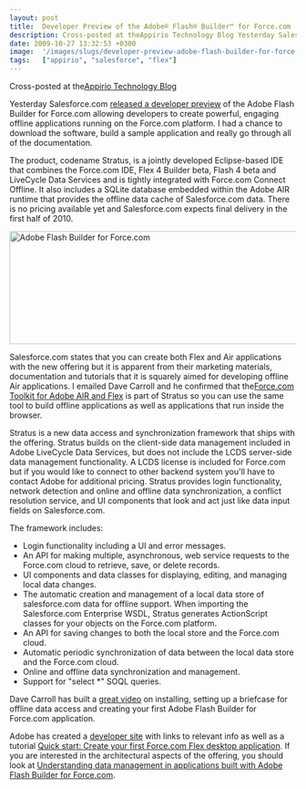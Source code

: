 ```yaml
---
layout: post
title:  Developer Preview of the Adobe® Flash® Builder™ for Force.com
description: Cross-posted at theAppirio Technology Blog Yesterday Salesforce.com released a developer preview of the Adobe Flash Builder for Force.com allowing developers to create powerful, engaging offline applications running on the Force.com platform. I had a chance to download the software, build a sample application and really go through all of the documentation. The product, codename Stratus, is a jointly developed Eclipse-based IDE that combines the Force.com IDE, Flex 4 Builder beta, Flash 4 beta
date: 2009-10-27 13:32:53 +0300
image:  '/images/slugs/developer-preview-adobe-flash-builder-for-force.jpg'
tags:   ["appirio", "salesforce", "flex"]
---
```

<p>Cross-posted at the<a href="http://techblog.appirio.com/2009/10/developer-preview-of-adobe-flash.html" target="_blank">Appirio Technology Blog</a></p>
<p>Yesterday Salesforce.com <a href="http://developer.force.com/flashbuilder">released a developer preview</a> of the Adobe Flash Builder for Force.com allowing developers to create powerful, engaging offline applications running on the Force.com platform. I had a chance to download the software, build a sample application and really go through all of the documentation.</p>
<p>The product, codename Stratus, is a jointly developed Eclipse-based IDE that combines the Force.com IDE, Flex 4 Builder beta, Flash 4 beta and LiveCycle Data Services and is tightly integrated with Force.com Connect Offline. It also includes a SQLite database embedded within the Adobe AIR runtime that provides the offline data cache of Salesforce.com data. There is no pricing available yet and Salesforce.com expects final delivery in the first half of 2010.</p>
<p><a href="http://res.cloudinary.com/blog-jeffdouglas-com/image/upload/v1400399474/fig01_poc8ro.jpg"><img class="alignnone size-full wp-image-1548" title="Adobe Flash Builder for Force.com" src="http://res.cloudinary.com/blog-jeffdouglas-com/image/upload/v1400399474/fig01_poc8ro.jpg" alt="Adobe Flash Builder for Force.com" width="544" height="198" /></a></p>
<p>Salesforce.com states that you can create both Flex and Air applications with the new offering but it is apparent from their marketing materials, documentation and tutorials that it is squarely aimed for developing offline Air applications. I emailed Dave Carroll and he confirmed that the<a href="http://developer.force.com/flextoolkit">Force.com Toolkit for Adobe AIR and Flex</a> is part of Stratus so you can use the same tool to build offline applications as well as applications that run inside the browser.</p>
<p>Stratus is a new data access and synchronization framework that ships with the offering. Stratus builds on the client-side data management included in Adobe LiveCycle Data Services, but does not include the LCDS server-side data management functionality. A LCDS license is included for Force.com but if you would like to connect to other backend system you'll have to contact Adobe for additional pricing. Stratus provides login functionality, network detection and online and offline data synchronization, a conflict resolution service, and UI components that look and act just like data input fields on Salesforce.com.</p>
<p>The framework includes:</p>
<ul>
 <li>Login functionality including a UI and error messages.</li>
 <li>An API for making multiple, asynchronous, web service requests to the Force.com cloud to retrieve, save, or delete records.</li>
 <li>UI components and data classes for displaying, editing, and managing local data changes.</li>
 <li>The automatic creation and management of a local data store of salesforce.com data for offline support. When importing the Salesforce.com Enterprise WSDL, Stratus generates ActionScript classes for your objects on the Force.com platform.</li>
 <li>An API for saving changes to both the local store and the Force.com cloud.</li>
 <li>Automatic periodic synchronization of data between the local data store and the Force.com cloud.</li>
 <li>Online and offline data synchronization and management.</li>
 <li>Support for "select *" SOQL queries.</li>
</ul>
Dave Carroll has built a <a href="http://wiki.developerforce.com/index.php/Video_building_flash_builder_app">great video</a> on installing, setting up a briefcase for offline data access and creating your first Adobe Flash Builder for Force.com application.
<p>Adobe has created a <a href="http://www.adobe.com/devnet/salesforce/">developer site</a> with links to relevant info as well as a tutorial <a href="http://www.adobe.com/devnet/salesforce/articles/salesforce_desktop_quickstart.html">Quick start: Create your first Force.com Flex desktop application</a>. If you are interested in the architectural aspects of the offering, you should look at <a href="http://www.adobe.com/devnet/salesforce/articles/salesforce_architecture_overview.html">Understanding data management in applications built with Adobe Flash Builder for Force.com</a>.</p>

